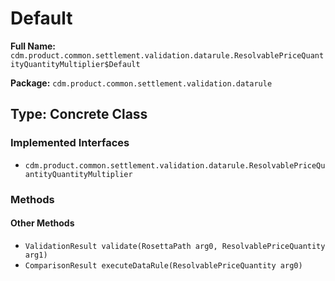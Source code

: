 # Default

**Full Name:** `cdm.product.common.settlement.validation.datarule.ResolvablePriceQuantityQuantityMultiplier$Default`

**Package:** `cdm.product.common.settlement.validation.datarule`

## Type: Concrete Class

### Implemented Interfaces

- `cdm.product.common.settlement.validation.datarule.ResolvablePriceQuantityQuantityMultiplier`

### Methods

#### Other Methods

- `ValidationResult validate(RosettaPath arg0, ResolvablePriceQuantity arg1)`
- `ComparisonResult executeDataRule(ResolvablePriceQuantity arg0)`


